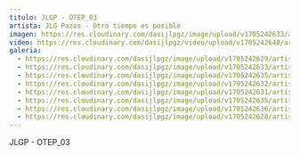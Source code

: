 ```yaml
---
titulo: JLGP - OTEP_03
artista: JLG Pazos - Otro tiempo es posible
imagen: https://res.cloudinary.com/dasijlpgz/image/upload/v1705242633/artistas/Jose%20Luis%20Gonz%C3%A1lez%20Pazos%20-%20Otro%20tiempo%20es%20posible/obra_3/P1090087.jpg
video: https://res.cloudinary.com/dasijlpgz/video/upload/v1705242640/artistas/Jose%20Luis%20Gonz%C3%A1lez%20Pazos%20-%20Otro%20tiempo%20es%20posible/obra_3/Sin_t%C3%ADtulo_1-3.mp4
galeria:
  - https://res.cloudinary.com/dasijlpgz/image/upload/v1705242629/artistas/Jose%20Luis%20Gonz%C3%A1lez%20Pazos%20-%20Otro%20tiempo%20es%20posible/obra_3/P1090084.jpg
  - https://res.cloudinary.com/dasijlpgz/image/upload/v1705242633/artistas/Jose%20Luis%20Gonz%C3%A1lez%20Pazos%20-%20Otro%20tiempo%20es%20posible/obra_3/P1090087.jpg
  - https://res.cloudinary.com/dasijlpgz/image/upload/v1705242635/artistas/Jose%20Luis%20Gonz%C3%A1lez%20Pazos%20-%20Otro%20tiempo%20es%20posible/obra_3/P1090088.jpg
  - https://res.cloudinary.com/dasijlpgz/image/upload/v1705242632/artistas/Jose%20Luis%20Gonz%C3%A1lez%20Pazos%20-%20Otro%20tiempo%20es%20posible/obra_3/P1090086.jpg
  - https://res.cloudinary.com/dasijlpgz/image/upload/v1705242631/artistas/Jose%20Luis%20Gonz%C3%A1lez%20Pazos%20-%20Otro%20tiempo%20es%20posible/obra_3/P1090085.jpg
  - https://res.cloudinary.com/dasijlpgz/image/upload/v1705242635/artistas/Jose%20Luis%20Gonz%C3%A1lez%20Pazos%20-%20Otro%20tiempo%20es%20posible/obra_3/P1090090.jpg
  - https://res.cloudinary.com/dasijlpgz/image/upload/v1705242636/artistas/Jose%20Luis%20Gonz%C3%A1lez%20Pazos%20-%20Otro%20tiempo%20es%20posible/obra_3/P1090092.jpg
  - https://res.cloudinary.com/dasijlpgz/image/upload/v1705242628/artistas/Jose%20Luis%20Gonz%C3%A1lez%20Pazos%20-%20Otro%20tiempo%20es%20posible/obra_3/P1090081.jpg
---
```

JLGP - OTEP_03